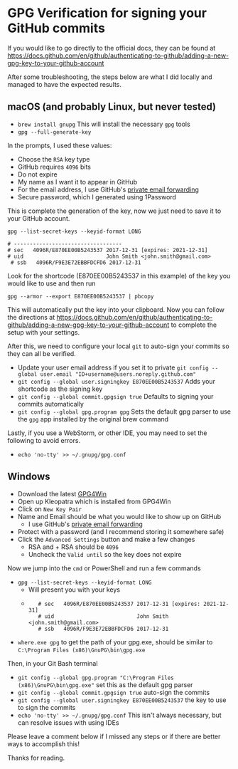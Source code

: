 # GPG Verification for signing your GitHub commits

If you would like to go directly to the official docs, they can be found at https://docs.github.com/en/github/authenticating-to-github/adding-a-new-gpg-key-to-your-github-account

After some troubleshooting, the steps below are what I did locally and managed to have the expected results.

## macOS (and probably Linux, but never tested)

- `brew install gnupg` This will install the necessary `gpg` tools
- `gpg --full-generate-key`

In the prompts, I used these values:
- Choose the `RSA` key type
- GitHub requires `4096` bits
- Do not expire
- My name as I want it to appear in GitHub
- For the email address, I use GitHub's [private email forwarding](https://docs.github.com/en/github/setting-up-and-managing-your-github-user-account/setting-your-commit-email-address#setting-your-commit-email-address-on-github)
- Secure password, which I generated using 1Password

This is complete the generation of the key, now we just need to save it to your GitHub account.

`gpg --list-secret-keys --keyid-format LONG`

```
# ----------------------------------
# sec   4096R/E870EE00B5243537 2017-12-31 [expires: 2021-12-31]
# uid                          John Smith <john.smith@gmail.com>
 # ssb   4096R/F9E3E72EBBFDCFD6 2017-12-31
```

Look for the shortcode (E870EE00B5243537 in this example) of the key you would like to use and then run 

`gpg --armor --export E870EE00B5243537 | pbcopy`

This will automatically put the key into your clipboard. Now you can follow the directions at https://docs.github.com/en/github/authenticating-to-github/adding-a-new-gpg-key-to-your-github-account to complete the setup with your settings.

After this, we need to configure your local `git` to auto-sign your commits so they can all be verified.

- Update your user email address if you set it to private `git config --global user.email "ID+username@users.noreply.github.com"`
- `git config --global user.signingkey E870EE00B5243537` Adds your shortcode as the signing key
- `git config --global commit.gpgsign true` Defaults to signing your commits automatically
- `git config --global gpg.program gpg` Sets the default gpg parser to use the `gpg` app installed by the original brew command

Lastly, if you use a WebStorm, or other IDE, you may need to set the following to avoid errors.
- `echo 'no-tty' >> ~/.gnupg/gpg.conf`

## Windows

- Download the latest [GPG4Win](https://gpg4win.org/download.html)
- Open up Kleopatra which is installed from GPG4Win
- Click on `New Key Pair`
- Name and Email should be what you would like to show up on GitHub
  - I use GitHub's [private email forwarding](https://docs.github.com/en/github/setting-up-and-managing-your-github-user-account/setting-your-commit-email-address#setting-your-commit-email-address-on-github)
- Protect with a password (and I recommend storing it somewhere safe)
- Click the `Advanced Settings` button and make a few changes
  - RSA and + RSA should be `4096`
  - Uncheck the `Valid until` so the key does not expire

Now we jump into the `cmd` or PowerShell and run a few commands

- `gpg --list-secret-keys --keyid-format LONG`
  - Will present you with your keys 
  - ```# ----------------------------------
       # sec   4096R/E870EE00B5243537 2017-12-31 [expires: 2021-12-31]
       # uid                          John Smith <john.smith@gmail.com>
       # ssb   4096R/F9E3E72EBBFDCFD6 2017-12-31
       ```
- `where.exe gpg` to get the path of your gpg.exe, should be similar to `C:\Program Files (x86)\GnuPG\bin\gpg.exe`      
 
Then, in your Git Bash terminal
       
- `git config --global gpg.program "C:\Program Files (x86)\GnuPG\bin\gpg.exe"` set this as the default gpg parser
- `git config --global commit.gpgsign true` auto-sign the commits
- `git config --global user.signingkey E870EE00B5243537` the key to use to sign the commits
- `echo 'no-tty' >> ~/.gnupg/gpg.conf` This isn't always necessary, but can resolve issues with using IDEs

Please leave a comment below if I missed any steps or if there are better ways to accomplish this!

Thanks for reading.
